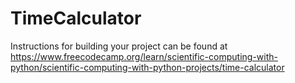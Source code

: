 # TimeCalculator

Instructions for building your project can be found at https://www.freecodecamp.org/learn/scientific-computing-with-python/scientific-computing-with-python-projects/time-calculator
